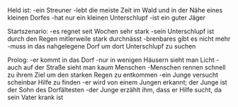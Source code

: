Held ist:
-ein Streuner
-lebt die meiste Zeit im Wald und in der Nähe eines kleinen Dorfes
-hat nur ein kleinen Unterschlupf
-ist ein guter Jäger

Startszenario:
-es regnet seit Wochen sehr stark
-sein Unterschlupf ist durch den Regen mitlerweile stark durchnässt
-brenbares gibt es nicht mehr
-muss in das nahgelegene Dorf um dort Unterschlupf zu suchen

Prolog:
-er kommt in das Dorf
-nur in wenigen Häusern sieht man Licht
-auch auf der Straße sieht man kaum Menschen
-Menschen rennen schnell zu ihrem Ziel um den starken Regen zu entkommen
-ein Junge versucht scheinbar Hilfe zu finden
-er wird von einem Jungen erkannt; der Junge ist der Sohn des Dorfältesten
-der Junge erzählt ihm, dass er Hilfe sucht, da sein Vater krank ist
